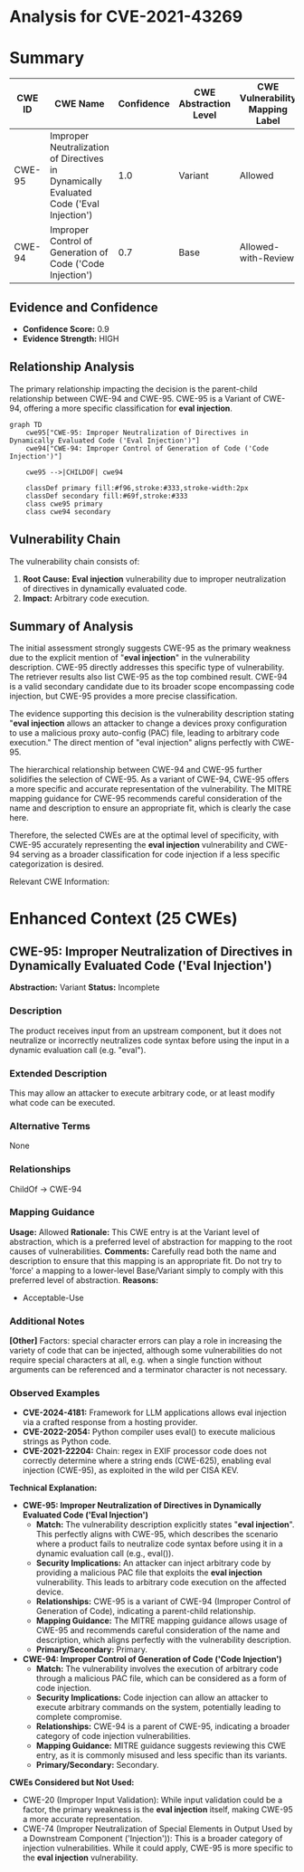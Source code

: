 # Analysis for CVE-2021-43269

# Summary
| CWE ID | CWE Name | Confidence | CWE Abstraction Level | CWE Vulnerability Mapping Label | CWE-Vulnerability Mapping Notes |
|---|---|---|---|---|---|
| CWE-95 | Improper Neutralization of Directives in Dynamically Evaluated Code ('Eval Injection') | 1.0 | Variant | Allowed | Primary CWE |
| CWE-94 | Improper Control of Generation of Code ('Code Injection') | 0.7 | Base | Allowed-with-Review | Secondary Candidate |

## Evidence and Confidence

*   **Confidence Score:** 0.9
*   **Evidence Strength:** HIGH

## Relationship Analysis
The primary relationship impacting the decision is the parent-child relationship between CWE-94 and CWE-95. CWE-95 is a Variant of CWE-94, offering a more specific classification for **eval injection**.

```mermaid
graph TD
    cwe95["CWE-95: Improper Neutralization of Directives in Dynamically Evaluated Code ('Eval Injection')"]
    cwe94["CWE-94: Improper Control of Generation of Code ('Code Injection')"]

    cwe95 -->|CHILDOF| cwe94

    classDef primary fill:#f96,stroke:#333,stroke-width:2px
    classDef secondary fill:#69f,stroke:#333
    class cwe95 primary
    class cwe94 secondary
```

## Vulnerability Chain
The vulnerability chain consists of:
1.  **Root Cause:** **Eval injection** vulnerability due to improper neutralization of directives in dynamically evaluated code.
2.  **Impact:** Arbitrary code execution.

## Summary of Analysis
The initial assessment strongly suggests CWE-95 as the primary weakness due to the explicit mention of "**eval injection**" in the vulnerability description. CWE-95 directly addresses this specific type of vulnerability. The retriever results also list CWE-95 as the top combined result. CWE-94 is a valid secondary candidate due to its broader scope encompassing code injection, but CWE-95 provides a more precise classification.

The evidence supporting this decision is the vulnerability description stating "**eval injection** allows an attacker to change a devices proxy configuration to use a malicious proxy auto-config (PAC) file, leading to arbitrary code execution." The direct mention of "eval injection" aligns perfectly with CWE-95.

The hierarchical relationship between CWE-94 and CWE-95 further solidifies the selection of CWE-95. As a variant of CWE-94, CWE-95 offers a more specific and accurate representation of the vulnerability. The MITRE mapping guidance for CWE-95 recommends careful consideration of the name and description to ensure an appropriate fit, which is clearly the case here.

Therefore, the selected CWEs are at the optimal level of specificity, with CWE-95 accurately representing the **eval injection** vulnerability and CWE-94 serving as a broader classification for code injection if a less specific categorization is desired.

Relevant CWE Information:

# Enhanced Context (25 CWEs)

## CWE-95: Improper Neutralization of Directives in Dynamically Evaluated Code ('Eval Injection')
**Abstraction:** Variant
**Status:** Incomplete

### Description
The product receives input from an upstream component, but it does not neutralize or incorrectly neutralizes code syntax before using the input in a dynamic evaluation call (e.g. "eval").

### Extended Description
This may allow an attacker to execute arbitrary code, or at least modify what code can be executed.

### Alternative Terms
None

### Relationships
ChildOf -> CWE-94

### Mapping Guidance
**Usage:** Allowed
**Rationale:** This CWE entry is at the Variant level of abstraction, which is a preferred level of abstraction for mapping to the root causes of vulnerabilities.
**Comments:** Carefully read both the name and description to ensure that this mapping is an appropriate fit. Do not try to 'force' a mapping to a lower-level Base/Variant simply to comply with this preferred level of abstraction.
**Reasons:**
- Acceptable-Use

### Additional Notes
**[Other]** Factors: special character errors can play a role in increasing the variety of code that can be injected, although some vulnerabilities do not require special characters at all, e.g. when a single function without arguments can be referenced and a terminator character is not necessary.

### Observed Examples
- **CVE-2024-4181:** Framework for LLM applications allows eval injection via a crafted response from a hosting provider.
- **CVE-2022-2054:** Python compiler uses eval() to execute malicious strings as Python code.
- **CVE-2021-22204:** Chain: regex in EXIF processor code does not correctly determine where a string ends (CWE-625), enabling eval injection (CWE-95), as exploited in the wild per CISA KEV.

**Technical Explanation:**

*   **CWE-95: Improper Neutralization of Directives in Dynamically Evaluated Code ('Eval Injection')**
    *   **Match:** The vulnerability description explicitly states "**eval injection**". This perfectly aligns with CWE-95, which describes the scenario where a product fails to neutralize code syntax before using it in a dynamic evaluation call (e.g., eval()).
    *   **Security Implications:** An attacker can inject arbitrary code by providing a malicious PAC file that exploits the **eval injection** vulnerability. This leads to arbitrary code execution on the affected device.
    *   **Relationships:** CWE-95 is a variant of CWE-94 (Improper Control of Generation of Code), indicating a parent-child relationship.
    *   **Mapping Guidance:** The MITRE mapping guidance allows usage of CWE-95 and recommends careful consideration of the name and description, which aligns perfectly with the vulnerability description.
    *   **Primary/Secondary:** Primary.
*   **CWE-94: Improper Control of Generation of Code ('Code Injection')**
    *   **Match:** The vulnerability involves the execution of arbitrary code through a malicious PAC file, which can be considered as a form of code injection.
    *   **Security Implications:** Code injection can allow an attacker to execute arbitrary commands on the system, potentially leading to complete compromise.
    *   **Relationships:** CWE-94 is a parent of CWE-95, indicating a broader category of code injection vulnerabilities.
    *   **Mapping Guidance:** MITRE guidance suggests reviewing this CWE entry, as it is commonly misused and less specific than its variants.
    *   **Primary/Secondary:** Secondary.

**CWEs Considered but Not Used:**

*   CWE-20 (Improper Input Validation): While input validation could be a factor, the primary weakness is the **eval injection** itself, making CWE-95 a more accurate representation.
*   CWE-74 (Improper Neutralization of Special Elements in Output Used by a Downstream Component ('Injection')): This is a broader category of injection vulnerabilities. While it could apply, CWE-95 is more specific to the **eval injection** vulnerability.